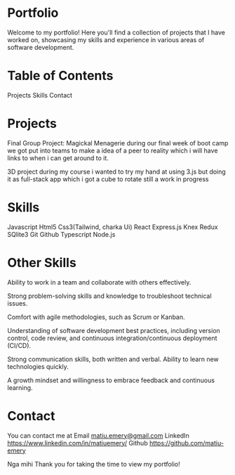 # Portfolio
Welcome to my portfolio! Here you'll find a collection of projects that I have worked on, showcasing my skills and experience in various areas of software development.

# Table of Contents
Projects
Skills
Contact

# Projects
Final Group Project: Magickal Menagerie
during our final week of boot camp we got put into teams to make a idea of a peer to reality which i will have links to when i can get around to it.

3D project
during my course i wanted to try my hand at using 3.js but doing it as full-stack app which i got a cube to rotate still a work in progress 

# Skills
Javascript
Html5
Css3(Tailwind, charka Ui)
React
Express.js
Knex
Redux
SQlite3
Git
Github
Typescript
Node.js

# Other Skills
Ability to work in a team and
collaborate with others effectively.

Strong problem-solving skills and
knowledge to troubleshoot technical
issues.

Comfort with agile methodologies,
such as Scrum or Kanban.

Understanding of software
development best practices, including
version control, code review, and
continuous integration/continuous
deployment (CI/CD).

Strong communication skills, both
written and verbal.
Ability to learn new technologies
quickly.

A growth mindset and willingness to
embrace feedback and continuous
learning.
# Contact
You can contact me at 
Email matiu.emery@gmail.com 
LinkedIn https://www.linkedin.com/in/matiuemery/ 
Github   https://github.com/matiu-emery
 
Nga mihi 
Thank you for taking the time to view my portfolio!